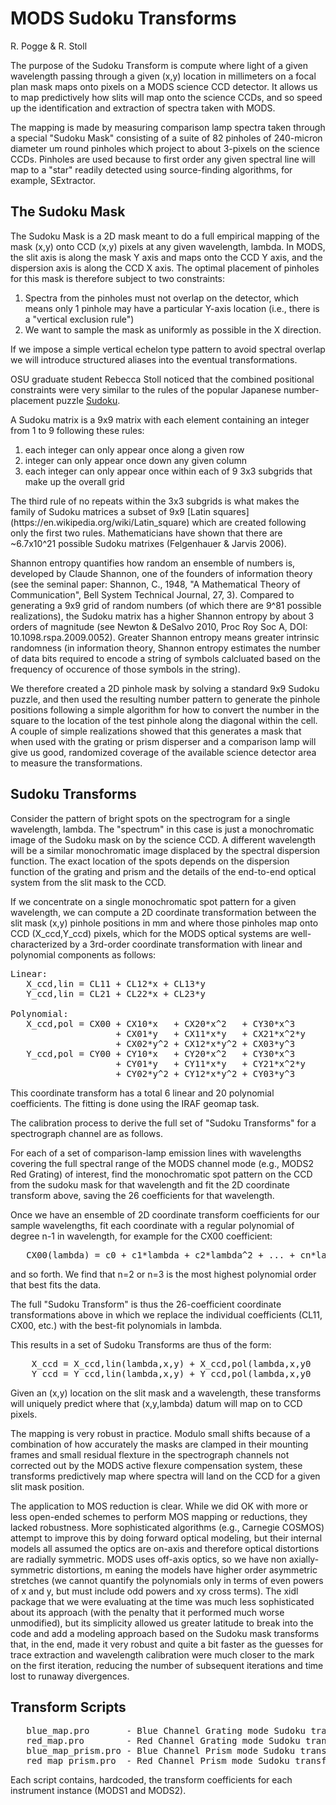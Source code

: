 # MODS Sudoku Transforms

R. Pogge & R. Stoll

The purpose of the Sudoku Transform is compute where light of a given wavelength passing through a given (x,y) location in
millimeters on a focal plan mask maps onto pixels on a MODS science CCD detector.  It allows us to map predictively how
slits will map onto the science CCDs, and so speed up the identification and extraction of spectra taken with MODS.  

The mapping is made by measuring comparison lamp spectra taken through a special "Sudoku Mask" consisting of a suite of
82 pinholes of 240-micron diameter um round pinholes which project to about 3-pixels on the science CCDs.  Pinholes 
are used because to first order any given spectral line will map to a "star" readily detected using source-finding 
algorithms, for example, SExtractor.

## The Sudoku Mask

The Sudoku Mask is a 2D mask meant to do a full empirical mapping of the mask (x,y) onto CCD (x,y) pixels at any given 
wavelength, lambda. In MODS, the slit axis is along the mask Y axis and maps onto the CCD Y axis, and the dispersion axis
is along the CCD X axis.  The optimal placement of pinholes for this mask is therefore subject to two constraints:
<ol>
<li>Spectra from the pinholes must not overlap on the detector, which means only 1 pinhole may have a particular Y-axis
   location (i.e., there is a "vertical exclusion rule")
<li>We want to sample the mask as uniformly as possible in the X direction. 
</ol>
If we impose a simple vertical echelon type pattern to avoid spectral overlap we will introduce structured aliases
into the eventual transformations.

OSU graduate student Rebecca Stoll noticed that the combined positional constraints were very similar to the rules 
of the popular Japanese number-placement puzzle [Sudoku](https://en.wikipedia.org/wiki/Sudoku).

A Sudoku matrix is a 9x9 matrix with each element containing an integer from 1 to 9 following these rules:
<ol>
<li>each integer can only appear once along a given row
<li>integer can only appear once down any given column
<li>each integer can only appear once within each of 9 3x3 subgrids that make up the overall grid
</ol>
The third rule of no repeats within the 3x3 subgrids is what makes the family of Sudoku matrices a subset of 9x9 [Latin 
squares](https://en.wikipedia.org/wiki/Latin_square) which are created following only the first two rules. 
Mathematicians have shown that there are ~6.7x10^21 possible Sudoku matrixes (Felgenhauer & Jarvis 2006). 

Shannon entropy quantifies how random an ensemble of numbers is, developed by Claude Shannon, one of the founders of
information theory (see the seminal paper: Shannon, C., 1948, "A Mathematical Theory of Communication", Bell System 
Technical Journal, 27, 3).  Compared to generating a 9x9 grid of random numbers (of which there are 9^81
possible realizations), the Sudoku matrix has a higher Shannon entropy by about 3 orders of magnitude (see Newton & DeSalvo
2010, Proc Roy Soc A, DOI: 10.1098.rspa.2009.0052).  Greater Shannon entropy means greater intrinsic randomness
(in information theory, Shannon entropy estimates the number of data bits required to encode a string of
symbols calcluated based on the frequency of occurence of those symbols in the string).

We therefore created a 2D pinhole mask by solving a standard 9x9 Sudoku puzzle, and then used the resulting number pattern
to generate the pinhole positions following a simple algorithm for how to convert the number in the square to the 
location of the test pinhole along the diagonal within the cell. A couple of simple realizations showed that
this generates a mask that when used with the grating or prism disperser and a comparison lamp will give us 
good, randomized coverage of the available science detector area to measure the transformations.

## Sudoku Transforms

Consider the pattern of bright spots on the spectrogram for a single wavelength, lambda. The "spectrum" in this case is
just a monochromatic image of the Sudoku mask on by the science CCD. A different wavelength will be a similar monochromatic
image displaced by the spectral dispersion function.  The exact location of the spots depends on the dispersion function
of the grating and prism and the details of the end-to-end optical system from the slit mask to the CCD.

If we concentrate on a single monochromatic spot pattern for a given wavelength, we can compute a 2D coordinate
transformation between the slit mask (x,y) pinhole positions in mm and where those pinholes map onto CCD (X_ccd,Y_ccd) 
pixels, which for the MODS optical systems are well-characterized by a 3rd-order coordinate transformation with linear and
polynomial components as follows:
<pre>
Linear:
   X_ccd,lin = CL11 + CL12*x + CL13*y
   Y_ccd,lin = CL21 + CL22*x + CL23*y

Polynomial:
   X_ccd,pol = CX00 + CX10*x   + CX20*x^2   + CY30*x^3
                    + CX01*y   + CX11*x*y   + CX21*x^2*y
                    + CX02*y^2 + CX12*x*y^2 + CX03*y^3
   Y_ccd,pol = CY00 + CY10*x   + CY20*x^2   + CY30*x^3
                    + CY01*y   + CY11*x*y   + CY21*x^2*y
                    + CY02*y^2 + CY12*x*y^2 + CY03*y^3
</pre>
This coordinate transform has a total 6 linear and 20 polynomial coefficients.  The fitting is done
using the IRAF geomap task.

The calibration process to derive the full set of "Sudoku Transforms" for a spectrograph channel are
as follows.

For each of a set of comparison-lamp emission lines with wavelengths covering the full spectral range of the MODS 
channel mode (e.g., MODS2 Red Grating) of interest, find the monochromatic spot pattern on the CCD from the sudoku
mask for that wavelength and fit the 2D coordinate transform above, saving the 26 coefficients for that wavelength.

Once we have an ensemble of 2D coordinate transform coefficients for our sample wavelengths, fit each coordinate with
a regular polynomial of degree n-1 in wavelength, for example for the CX00 coefficient:
<pre>
   CX00(lambda) = c0 + c1*lambda + c2*lambda^2 + ... + cn*lambda^n
</pre>
and so forth.  We find that n=2 or n=3 is the most highest polynomial order that best fits the data.

The full "Sudoku Transform" is thus the 26-coefficient coordinate transformations above in which we replace
the individual coefficients (CL11, CX00, etc.) with the best-fit polynomials in lambda.

This results in a set of Sudoku Transforms are thus of the form:
<pre>
    X_ccd = X_ccd,lin(lambda,x,y) + X_ccd,pol(lambda,x,y0
    Y_ccd = Y_ccd,lin(lambda,x,y) + Y_ccd,pol(lambda,x,y0
</pre>
Given an (x,y) location on the slit mask and a wavelength, these transforms will uniquely predict where that (x,y,lambda)
datum will map on to CCD pixels.

The mapping is very robust in practice. Modulo small shifts because of a combination of
how accurately the masks are clamped in their mounting frames and small residual flexture in the spectrograph
channels not corrected out by the MODS active flexure compensation system, these transforms predictively map
where spectra will land on the CCD for a given slit mask position.

The application to MOS reduction is clear. While we did OK with more or less open-ended schemes to perform MOS mapping
or reductions, they lacked robustness.  More sophisticated algorithms (e.g., Carnegie COSMOS) attempt to improve this 
by doing forward optical modeling, but their internal models all assumed the optics are on-axis and therefore
optical distortions are radially symmetric.  MODS uses off-axis optics, so we have non axially-symmetric distortions, m
eaning the models have higher order asymmetric stretches (we cannot quantify the polynomials only in terms of 
even powers of x and y, but must include odd powers and xy cross terms). The xidl package that we were
evaluating at the time was much less sophisticated about its approach (with the penalty that it performed much worse
unmodified), but its simplicity allowed us greater latitude to break into the code and add a modeling approach based 
on the Sudoku mask transforms that, in the end, made it very robust and quite a bit faster as the guesses for
trace extraction and wavelength calibration were much closer to the mark on the first iteration, reducing the number of 
subsequent iterations and time lost to runaway divergences.

## Transform Scripts
<pre>
   blue_map.pro       - Blue Channel Grating mode Sudoku transforms
   red_map.pro        - Red Channel Grating mode Sudoku transforms
   blue_map_prism.pro - Blue Channel Prism mode Sudoku transforms
   red_map_prism.pro  - Red Channel Prism mode Sudoku transforms
</pre>
Each script contains, hardcoded, the transform coefficients for each instrument instance (MODS1 and MODS2).
